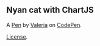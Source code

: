 Nyan  cat with ChartJS
----------------------


A [Pen](https://codepen.io/valeria-io/pen/wqKMjg) by [Valeria](http://codepen.io/valeria-io) on [CodePen](http://codepen.io/).

[License](https://codepen.io/valeria-io/pen/wqKMjg/license).